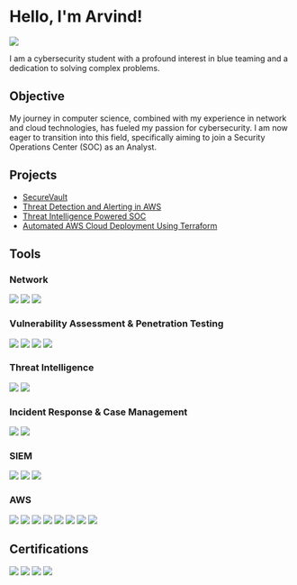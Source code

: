 # Hello, I'm Arvind!
<a href="https://linkedin.com/in/arviiyer"><img src="https://img.shields.io/badge/-LinkedIn-0072b1?&style=for-the-badge&logo=linkedin&logoColor=white" /></a>

I am a cybersecurity student with a profound interest in blue teaming and a dedication to solving complex problems.

## Objective

My journey in computer science, combined with my experience in network and cloud technologies, has fueled my passion for cybersecurity. I am now eager to transition into this field, specifically aiming to join a Security Operations Center (SOC) as an Analyst.

## Projects

- [SecureVault](https://github.com/arviiyer/securevault)
- [Threat Detection and Alerting in AWS](https://github.com/arviiyer/aws-threat-detection-alerting)
- [Threat Intelligence Powered SOC](https://github.com/arviiyer/threat-intel-soc)
- [Automated AWS Cloud Deployment Using Terraform](https://github.com/arviiyer/aws-infra-with-terraform)

## Tools

### Network
<div>
    <img src="https://img.shields.io/badge/-Wireshark-1679A7?&style=for-the-badge&logo=Wireshark&logoColor=white" />
    <img src="https://img.shields.io/badge/-Nmap-2C2D72?style=for-the-badge&logo=nmap&logoColor=white" />
    <img src="https://img.shields.io/badge/-Netcat-00FFFF?style=for-the-badge&logo=gnu-bash&logoColor=white" />
</div>

### Vulnerability Assessment & Penetration Testing
<div>
    <img src="https://img.shields.io/badge/-Nessus-00C8FF?style=for-the-badge" />
    <img src="https://img.shields.io/badge/-OpenVAS-2C2D72?style=for-the-badge" />
    <img src="https://img.shields.io/badge/-Metasploit-444444?style=for-the-badge" />
    <img src="https://img.shields.io/badge/-Burp_Suite-FF6600?style=for-the-badge" />
</div>

### Threat Intelligence
<div>
    <img src="https://img.shields.io/badge/-MISP-000000?style=for-the-badge" />
    <img src="https://img.shields.io/badge/-OpenCTI-464646?style=for-the-badge&logoColor=white" />
</div>

### Incident Response & Case Management
<div>
    <img src="https://img.shields.io/badge/-TheHive-F5792A?style=for-the-badge" />
    <img src="https://img.shields.io/badge/-DFIR--IRIS-4A90E2?style=for-the-badge" />
</div>

### SIEM
<div>
    <img src="https://img.shields.io/badge/-Splunk-000000?&style=for-the-badge&logo=Splunk&logoColor=white" />
    <img src="https://img.shields.io/badge/-Wazuh-4B5563?style=for-the-badge&logo=Wazuh&logoColor=white" />
    <img src="https://img.shields.io/badge/-Graylog-464646?style=for-the-badge&logo=Graylog&logoColor=white" />

</div>

### AWS
<div>
    <img src="https://img.shields.io/badge/-AWS_VPC-232F3E?style=for-the-badge&logo=amazon-aws&logoColor=white" />
    <img src="https://img.shields.io/badge/-AWS_IAM-FF9900?style=for-the-badge&logo=amazon-aws&logoColor=white" />
    <img src="https://img.shields.io/badge/-AWS_CloudWatch-00BFFF?style=for-the-badge&logo=amazon-aws&logoColor=white" />
    <img src="https://img.shields.io/badge/-AWS_CloudTrail-00BFFF?style=for-the-badge&logo=amazon-aws&logoColor=white" />
    <img src="https://img.shields.io/badge/-AWS_SecurityHub-FFA500?style=for-the-badge&logo=amazon-aws&logoColor=white" />
    <img src="https://img.shields.io/badge/-AWS_Inspector-FFA500?style=for-the-badge&logo=amazon-aws&logoColor=white" />
    <img src="https://img.shields.io/badge/-AWS_GuardDuty-FFA500?style=for-the-badge&logo=amazon-aws&logoColor=white" />
    <img src="https://img.shields.io/badge/-AWS_Systems_Manager-FF9900?style=for-the-badge&logo=amazon-aws&logoColor=white" />

</div>

## Certifications
<div>
    <img src="https://img.shields.io/badge/-AWS%20Certified%20Security%20Specialty-232F3E?style=for-the-badge&logo=Amazon-AWS&logoColor=white" />
    <img src="https://img.shields.io/badge/-ISC2_Certified_in_Cybersecurity-0052CC?style=for-the-badge" />
    <img src="https://img.shields.io/badge/-CCNA-0073e6?style=for-the-badge&logo=cisco&logoColor=white" />
    <img src="https://img.shields.io/badge/-AWS_Certified_Solutions_Architect_Associate-232F3E?style=for-the-badge&logo=amazon-aws&logoColor=white" />
</div>
